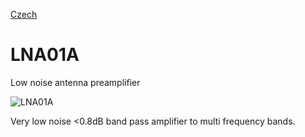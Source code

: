 
[Czech](./README.cs.md)
<!--- module --->
# LNA01A
<!--- Emodule --->

<!--- subtitle --->Low noise antenna preamplifier<!--- Esubtitle --->

![LNA01A](/doc/img/LNA01A_bottom_big.jpg)

<!--- description --->Very low noise <0.8dB band pass amplifier to multi frequency bands.<!--- Edescription --->
            